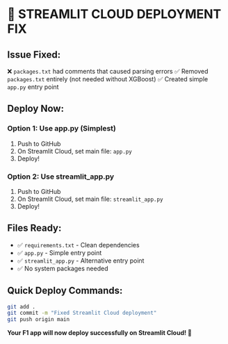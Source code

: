 # 🚀 STREAMLIT CLOUD DEPLOYMENT FIX

## Issue Fixed:
❌ `packages.txt` had comments that caused parsing errors
✅ Removed `packages.txt` entirely (not needed without XGBoost)
✅ Created simple `app.py` entry point

## Deploy Now:

### Option 1: Use app.py (Simplest)
1. Push to GitHub
2. On Streamlit Cloud, set main file: `app.py`
3. Deploy!

### Option 2: Use streamlit_app.py
1. Push to GitHub  
2. On Streamlit Cloud, set main file: `streamlit_app.py`
3. Deploy!

## Files Ready:
- ✅ `requirements.txt` - Clean dependencies
- ✅ `app.py` - Simple entry point
- ✅ `streamlit_app.py` - Alternative entry point
- ✅ No system packages needed

## Quick Deploy Commands:
```bash
git add .
git commit -m "Fixed Streamlit Cloud deployment"
git push origin main
```

**Your F1 app will now deploy successfully on Streamlit Cloud! 🏁**